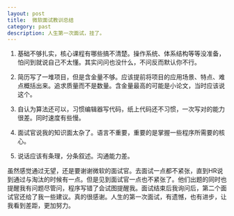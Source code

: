 ```yaml
---
layout: post
title:  微软面试教训总结
category: past
description: 人生第一次面试，挂了。
---
```


1. 基础不够扎实，核心课程有哪些搞不清楚。操作系统、体系结构等等没准备，怕问到就说自己不太懂。其实问问也没什么，不问反而默认你不行。

2. 简历写了一堆项目，但是含金量不够。应该提前将项目的应用场景、特点、难点概括出来。追求质量而不是数量。含金量最高的可能是小论文，当时应该说这个。

3. 自认为算法还可以，习惯编辑器写代码，纸上代码还不习惯，一次写对的能力很差。同时速度有些慢。

4. 面试官说我的知识面太杂了。语言不重要，重要的是掌握一些程序所需要的核心。

5. 说话应该有条理，分条叙述。沟通能力差。

虽然感觉通过无望，还是要谢谢微软的面试官。去面试一点都不紧张，直到HR说到通过与淘汰的时候有一点。但是见到面试官一点也不紧张了。他们出题的同时也提醒我有问题尽管问，程序写错了会试图提醒我。面试结束后我询问后，第二个面试官还给了我一些建议。真的很感谢。人生的第一次面试，有遗憾，也有进步，让我看到差距，更加努力。